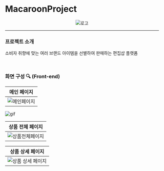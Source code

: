 # MacaroonProject
<div align = center>
  
![로고](https://github.com/ChohyePark/MacaroonProject/assets/122193843/08ff18a1-1073-4dea-8e46-dce79c8eb45b)  

</div>

---

### 프로젝트 소개 

소비자 취향에 맞는 여러 브랜드 아이템을 선별하여 판매하는 편집샵 플랫폼 

<br/>

### 화면 구성  🔍  (Front-end)

|메인 페이지|
|:---:|
|![메인페이지](https://github.com/ChohyePark/MacaroonProject/assets/122193843/11691eff-5756-4b14-8ddb-793bbacf8eb1)|
![gif](https://github.com/ChohyePark/MacaroonProject/assets/122193843/fdf92bc2-bbb0-4703-a48e-daff4fffeeb6)

|상품 전체 페이지|
|:---:|
|![상품전체페이지](https://github.com/ChohyePark/MacaroonProject/assets/122193843/edb0957e-8088-4223-985b-76e98c8c1da6)|

|상품 상세 페이지|
|:---:|
|![상품 상세 페이지](https://github.com/ChohyePark/MacaroonProject/assets/122193843/da231e0b-6ac2-4c57-82a5-182cd5cd308c)|





